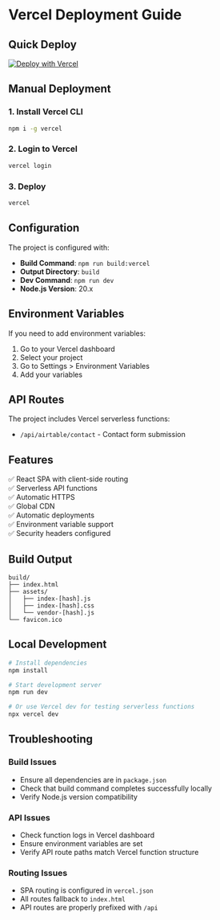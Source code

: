 # Vercel Deployment Guide

## Quick Deploy

[![Deploy with Vercel](https://vercel.com/button)](https://vercel.com/new/clone?repository-url=https://github.com/your-username/your-repo)

## Manual Deployment

### 1. Install Vercel CLI

```bash
npm i -g vercel
```

### 2. Login to Vercel

```bash
vercel login
```

### 3. Deploy

```bash
vercel
```

## Configuration

The project is configured with:

- **Build Command**: `npm run build:vercel`
- **Output Directory**: `build`
- **Dev Command**: `npm run dev`
- **Node.js Version**: 20.x

## Environment Variables

If you need to add environment variables:

1. Go to your Vercel dashboard
2. Select your project
3. Go to Settings > Environment Variables
4. Add your variables

## API Routes

The project includes Vercel serverless functions:

- `/api/airtable/contact` - Contact form submission

## Features

✅ React SPA with client-side routing  
✅ Serverless API functions  
✅ Automatic HTTPS  
✅ Global CDN  
✅ Automatic deployments  
✅ Environment variable support  
✅ Security headers configured

## Build Output

```
build/
├── index.html
├── assets/
│   ├── index-[hash].js
│   ├── index-[hash].css
│   └── vendor-[hash].js
└── favicon.ico
```

## Local Development

```bash
# Install dependencies
npm install

# Start development server
npm run dev

# Or use Vercel dev for testing serverless functions
npx vercel dev
```

## Troubleshooting

### Build Issues

- Ensure all dependencies are in `package.json`
- Check that build command completes successfully locally
- Verify Node.js version compatibility

### API Issues

- Check function logs in Vercel dashboard
- Ensure environment variables are set
- Verify API route paths match Vercel function structure

### Routing Issues

- SPA routing is configured in `vercel.json`
- All routes fallback to `index.html`
- API routes are properly prefixed with `/api`
